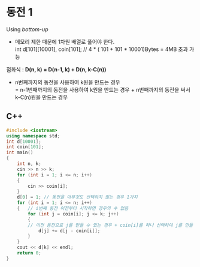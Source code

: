 # 동전 1
Using _bottom-up_
* 메모리 제한 때문에 1차원 배열로 풀어야 한다.  
  int d[101][10001], coin[101]; // 4 * ( 101 + 101 * 10001)Bytes = 4MB 초과 가능

점화식 : **D(n, k) = D(n-1, k) + D(n, k-C(n))**  
 
  * n번째까지의 동전을 사용하여 k원을 만드는 경우  
  = n-1번째까지의 동전을 사용하여 k원을 만드는 경우 + n번째까지의 동전을 써서 k-C(n)원을 만드는 경우

## C++
```c++
#include <iostream>
using namespace std;
int d[10001];
int coin[101];
int main()
{
	int n, k;
	cin >> n >> k;
	for (int i = 1; i <= n; i++)
	{
		cin >> coin[i];
	}
	d[0] = 1; // 동전을 아무것도 선택하지 않는 경우 1가지
	for (int i = 1; i <= n; i++)
	{	// i번째 동전 이전부터 시작하면 경우의 수 없음
		for (int j = coin[i]; j <= k; j++) 
		{	
		// 이전 동전으로 j를 만들 수 있는 경우 + coin[i]를 하나 선택하여 j를 만들 수 있는 경우 
			d[j] += d[j - coin[i]];
		}
	}
	cout << d[k] << endl;
	return 0;
}
```
